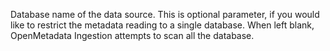 Database name of the data source. This is optional parameter, if you would like to restrict the metadata reading to a single database. When left blank, OpenMetadata Ingestion attempts to scan all the database.